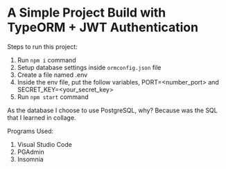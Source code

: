 # A Simple Project Build with TypeORM + JWT Authentication

Steps to run this project:

1. Run `npm i` command
2. Setup database settings inside `ormconfig.json` file
3. Create a file named .env
4. Inside the env file, put the follow variables, PORT=<number_port>  and SECRET_KEY=<your_secret_key>
5. Run `npm start` command


As the database I choose to use PostgreSQL, why? Because was the SQL that I learned in collage.

Programs Used:
1. Visual Studio Code
2. PGAdmin 
3. Insomnia
